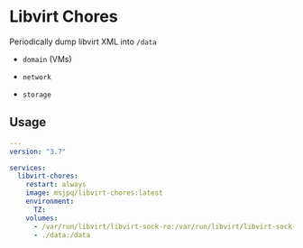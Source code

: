 # Libvirt Chores

Periodically dump libvirt XML into `/data`

- `domain` (VMs)

- `network`

- `storage`

## Usage

```yaml
---
version: "3.7"

services:
  libvirt-chores:
    restart: always
    image: msjpq/libvirt-chores:latest
    environment:
      TZ:
    volumes:
      - /var/run/libvirt/libvirt-sock-ro:/var/run/libvirt/libvirt-sock-ro:ro
      - ./data:/data
```

